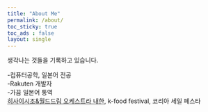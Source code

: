 ```yaml
---
title: "About Me"
permalink: /about/
toc_sticky: true
toc_ads : false
layout: single
---
```

생각나는 것들을 기록하고 있습니다.  

-컴퓨터공학, 일본어 전공  
-Rakuten 개발자  
-가끔 일본어 통역      
[히사이시조&월드드림 오케스트라 내한](https://www.lotteconcerthall.com/kor/Performance/ConcertDetails/257563), k-food festival, 코리아 세일 페스타   
